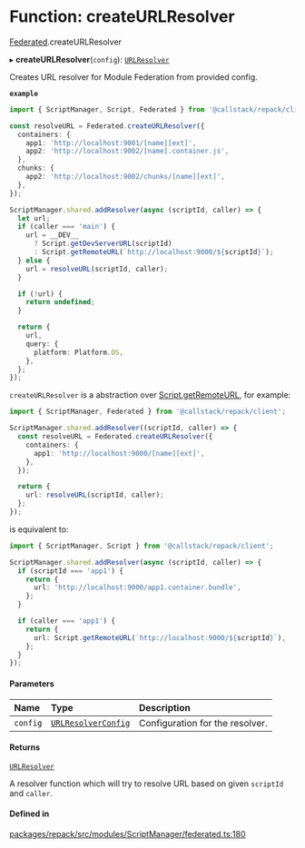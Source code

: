 # Function: createURLResolver

[Federated](../modules/Federated.md).createURLResolver

▸ **createURLResolver**(`config`): [`URLResolver`](../types/Federated.URLResolver.md)

Creates URL resolver for Module Federation from provided config.

**`example`**
```ts
import { ScriptManager, Script, Federated } from '@callstack/repack/client';

const resolveURL = Federated.createURLResolver({
  containers: {
    app1: 'http://localhost:9001/[name][ext]',
    app2: 'http://localhost:9002/[name].container.js',
  },
  chunks: {
    app2: 'http://localhost:9002/chunks/[name][ext]',
  },
});

ScriptManager.shared.addResolver(async (scriptId, caller) => {
  let url;
  if (caller === 'main') {
    url = __DEV__
      ? Script.getDevServerURL(scriptId)
      : Script.getRemoteURL(`http://localhost:9000/${scriptId}`);
  } else {
    url = resolveURL(scriptId, caller);
  }

  if (!url) {
    return undefined;
  }

  return {
    url,
    query: {
      platform: Platform.OS,
    },
  };
});
```

`createURLResolver` is a abstraction over [Script.getRemoteURL](../classes/Script.md#getremoteurl),
for example:
```ts
import { ScriptManager, Federated } from '@callstack/repack/client';

ScriptManager.shared.addResolver((scriptId, caller) => {
  const resolveURL = Federated.createURLResolver({
    containers: {
      app1: 'http://localhost:9000/[name][ext]',
    },
  });

  return {
    url: resolveURL(scriptId, caller);
  };
});
```
is equivalent to:
```ts
import { ScriptManager, Script } from '@callstack/repack/client';

ScriptManager.shared.addResolver(async (scriptId, caller) => {
  if (scriptId === 'app1') {
    return {
      url: 'http://localhost:9000/app1.container.bundle',
    };
  }

  if (caller === 'app1') {
    return {
      url: Script.getRemoteURL(`http://localhost:9000/${scriptId}`),
    };
  }
});
```

#### Parameters

| Name | Type | Description |
| :------ | :------ | :------ |
| `config` | [`URLResolverConfig`](../interfaces/Federated.URLResolverConfig.md) | Configuration for the resolver. |

#### Returns

[`URLResolver`](../types/Federated.URLResolver.md)

A resolver function which will try to resolve URL based on given `scriptId` and `caller`.

#### Defined in

[packages/repack/src/modules/ScriptManager/federated.ts:180](https://github.com/callstack/repack/blob/1d9a1bb/packages/repack/src/modules/ScriptManager/federated.ts#L180)
